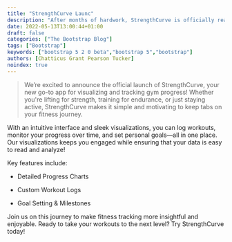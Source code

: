 ```yaml
---
title: "StrengthCurve Launc"
description: "After months of hardwork, StrengthCurve is officially ready for launch!"
date: 2022-05-13T13:00:44+01:00
draft: false
categories: ["The Bootstrap Blog"]
tags: ["Bootstrap"]
keywords: ["bootstrap 5 2 0 beta","bootstrap 5","bootstrap"]
authors: [Chatticus Grant Pearson Tucker]
noindex: true
---
```



> We’re excited to announce the official launch of StrengthCurve, your new go-to app for visualizing and tracking gym progress! Whether you're lifting for strength, training for endurance, or just staying active, StrengthCurve makes it simple and motivating to keep tabs on your fitness journey.

With an intuitive interface and sleek visualizations, you can log workouts, monitor your progress over time, and set personal goals—all in one place. Our visualizations keeps you engaged while ensuring that your data is easy to read and analyze!

Key features include:

- Detailed Progress Charts

- Custom Workout Logs

- Goal Setting & Milestones

Join us on this journey to make fitness tracking more insightful and enjoyable. Ready to take your workouts to the next level? Try StrengthCurve today!

